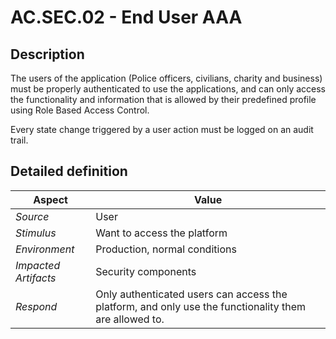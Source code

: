 # AC.SEC.02 - End User AAA

## Description

The users of the application (Police officers, civilians, charity and business) must be properly authenticated to use the applications, and can only access the functionality and information that is allowed by their predefined profile using Role Based Access Control.

Every state change triggered by a user action must be logged on an audit trail.

## Detailed definition

| Aspect   | Value           |
| -------- | --------------- |
| *Source* | User |
| *Stimulus* | Want to access the platform |
| *Environment* | Production, normal conditions |
| *Impacted Artifacts* | Security components |
| *Respond* | Only authenticated users can access the platform, and only use the functionality them are allowed to. |